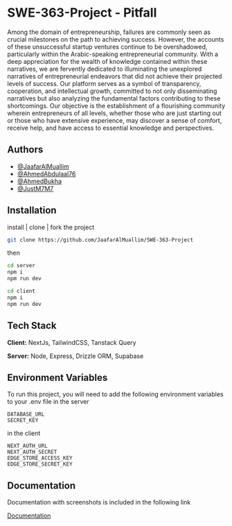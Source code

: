 # SWE-363-Project - Pitfall

Among the domain of entrepreneurship, failures are commonly seen as crucial milestones on the path to achieving success. However, the accounts of these unsuccessful startup ventures continue to be overshadowed, particularly within the Arabic-speaking entrepreneurial community. With a deep appreciation for the wealth of knowledge contained within these narratives, we are fervently dedicated to illuminating the unexplored narratives of entrepreneurial endeavors that did not achieve their projected levels of success. Our platform serves as a symbol of transparency, cooperation, and intellectual growth, committed to not only disseminating narratives but also analyzing the fundamental factors contributing to these shortcomings. Our objective is the establishment of a flourishing community wherein entrepreneurs of all levels, whether those who are just starting out or those who have extensive experience, may discover a sense of comfort, receive help, and have access to essential knowledge and perspectives.

## Authors

- [@JaafarAlMuallim](https://www.github.com/JaafarAlMuallim)
- [@AhmedAbdulaal76](https://www.github.com/AhmedAbdulaal76)
- [@AhmedBukha](https://www.github.com/AhmedBukha)
- [@JustM7M7](https://www.github.com/JustM7M7)

## Installation

install | clone | fork the project

```bash
git clone https://github.com/JaafarAlMuallim/SWE-363-Project
```

then

```bash
cd server
npm i
npm run dev
```

```bash
cd client
npm i
npm run dev
```

## Tech Stack

**Client:** NextJs, TailwindCSS, Tanstack Query

**Server:** Node, Express, Drizzle ORM, Supabase

## Environment Variables

To run this project, you will need to add the following environment variables to your .env file
in the server

```.env
DATABASE_URL
SECRET_KEY
```

in the client

```.env
NEXT_AUTH_URL
NEXT_AUTH_SECRET
EDGE_STORE_ACCESS_KEY
EDGE_STORE_SECRET_KEY
```

## Documentation

Documentation with screenshots is included in the following link

[Documentation](https://drive.google.com/file/d/1FX2qOXhqUJ_pp5zcT1Q8M_SnbR84Bhx1/view?usp=sharing)
